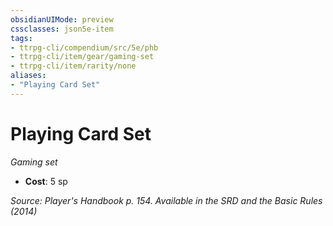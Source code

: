 ```yaml
---
obsidianUIMode: preview
cssclasses: json5e-item
tags:
- ttrpg-cli/compendium/src/5e/phb
- ttrpg-cli/item/gear/gaming-set
- ttrpg-cli/item/rarity/none
aliases: 
- "Playing Card Set"
---
```

# Playing Card Set
*Gaming set*  

- **Cost**: 5 sp

*Source: Player's Handbook p. 154. Available in the <span title='Systems Reference Document (5.1)'>SRD</span> and the Basic Rules (2014)*
